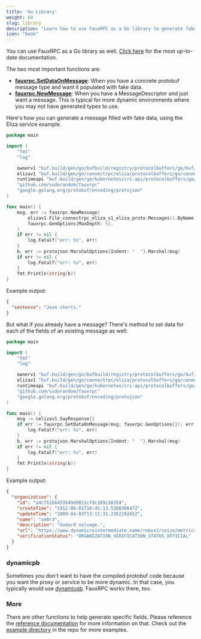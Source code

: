 ```yaml
---
title: 'Go Library'
weight: 60
slug: library
description: "Learn how to use FauxRPC as a Go library to generate fake data for your protobuf messages."
icon: "book"
---
```


You can use FauxRPC as a Go library as well. [Click here](https://pkg.go.dev/github.com/sudorandom/fauxrpc) for the most up-to-date documentation.

The two most important functions are:
- **[fauxrpc.SetDataOnMessage](https://pkg.go.dev/github.com/sudorandom/fauxrpc#SetDataOnMessage)**: When you have a concrete protobuf message type and want it populated with fake data.
- **[fauxrpc.NewMessage](https://pkg.go.dev/github.com/sudorandom/fauxrpc#NewMessage)**: When you have a MessageDescriptor and just want a message. This is typical for more dynamic environments where you may not have generated types to use.

Here's how you can generate a message filled with fake data, using the Eliza service example.
```go
package main

import (
	"fmt"
	"log"

	ownerv1 "buf.build/gen/go/bufbuild/registry/protocolbuffers/go/buf/registry/owner/v1"
	elizav1 "buf.build/gen/go/connectrpc/eliza/protocolbuffers/go/connectrpc/eliza/v1"
	runtimeapi "buf.build/gen/go/kubernetes/cri-api/protocolbuffers/go/pkg/apis/runtime/v1"
	"github.com/sudorandom/fauxrpc"
	"google.golang.org/protobuf/encoding/protojson"
)

func main() {
	msg, err := fauxrpc.NewMessage(
		elizav1.File_connectrpc_eliza_v1_eliza_proto.Messages().ByName("SayResponse"),
		fauxrpc.GenOptions{MaxDepth: 5},
	)
	if err != nil {
		log.Fatalf("err: %s", err)
	}
	b, err := protojson.MarshalOptions{Indent: "  "}.Marshal(msg)
	if err != nil {
		log.Fatalf("err: %s", err)
	}
	fmt.Println(string(b))
}
```

Example output:
```json
{
  "sentence": "Jean shorts."
}
```

But what if you already have a message? There's method to set data for each of the fields of an existing message as well:
```go
package main

import (
	"fmt"
	"log"

	ownerv1 "buf.build/gen/go/bufbuild/registry/protocolbuffers/go/buf/registry/owner/v1"
	elizav1 "buf.build/gen/go/connectrpc/eliza/protocolbuffers/go/connectrpc/eliza/v1"
	runtimeapi "buf.build/gen/go/kubernetes/cri-api/protocolbuffers/go/pkg/apis/runtime/v1"
	"github.com/sudorandom/fauxrpc"
	"google.golang.org/protobuf/encoding/protojson"
)

func main() {
	msg := &elizav1.SayResponse{}
	if err := fauxrpc.SetDataOnMessage(msg, fauxrpc.GenOptions{}); err != nil {
		log.Fatalf("err: %s", err)
	}
	b, err := protojson.MarshalOptions{Indent: "  "}.Marshal(msg)
	if err != nil {
		log.Fatalf("err: %s", err)
	}
	fmt.Println(string(b))
}
```

Example output:
```json
{
  "organization": {
    "id": "a4cf6166453b49d9811cfdc169c36354",
    "createTime": "1912-06-01T16:45:13.510830647Z",
    "updateTime": "2009-04-03T13:11:31.216229245Z",
    "name": "xm0r3",
    "description": "Godard selvage.",
    "url": "https://www.dynamicreintermediate.name/robust/seize/metrics/b2c",
    "verificationStatus": "ORGANIZATION_VERIFICATION_STATUS_OFFICIAL"
  }
}
```

### dynamicpb

Sometimes you don't want to have the compiled protobuf code because you want the proxy or service to be more dynamic. In that case, you typically would use [dynamicpb](https://pkg.go.dev/google.golang.org/protobuf/types/dynamicpb). FauxRPC works there, too.

### More

There are other functions to help generate specific fields. Please reference the [reference documentation](https://pkg.go.dev/github.com/sudorandom/fauxrpc) for more information on that. Check out the [example directory](https://github.com/sudorandom/fauxrpc/tree/main/example) in the repo for more examples.
